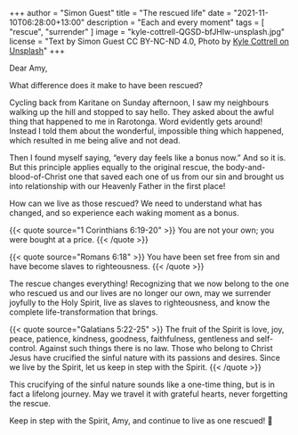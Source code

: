 +++
author = "Simon Guest"
title = "The rescued life"
date = "2021-11-10T06:28:00+13:00"
description = "Each and every moment"
tags = [ "rescue", "surrender" ]
image = "kyle-cottrell-QGSD-bfJHIw-unsplash.jpg"
license = "Text by Simon Guest CC BY-NC-ND 4.0, Photo by [Kyle Cottrell on Unsplash](https://unsplash.com/photos/QGSD-bfJHIw)"
+++

Dear Amy,

What difference does it make to have been rescued?

Cycling back from Karitane on Sunday afternoon, I saw my neighbours walking up the hill and stopped to say hello. They asked about the awful thing that happened to me in Rarotonga. Word evidently gets around! Instead I told them about the wonderful, impossible thing which happened, which resulted in me being alive and not dead.

Then I found myself saying, “every day feels like a bonus now.” And so it is. But this principle applies equally to the original rescue, the body-and-blood-of-Christ one that saved each one of us from our sin and brought us into relationship with our Heavenly Father in the first place!

How can we live as those rescued? We need to understand what has changed, and so experience each waking moment as a bonus.

{{< quote source="1 Corinthians 6:19-20" >}}
You are not your own; you were bought at a price.
{{< /quote >}}

{{< quote source="Romans 6:18" >}}
You have been set free from sin and have become slaves to righteousness.
{{< /quote >}}

The rescue changes everything! Recognizing that we now belong to the one who rescued us and our lives are no longer our own, may we surrender joyfully to the Holy Spirit, live as slaves to righteousness, and know the complete life-transformation that brings.

{{< quote source="Galatians 5:22-25" >}}
The fruit of the Spirit is love, joy, peace, patience, kindness, goodness, faithfulness, gentleness and self-control. Against such things there is no law. Those who belong to Christ Jesus have crucified the sinful nature with its passions and desires. Since we live by the Spirit, let us keep in step with the Spirit.
{{< /quote >}}

This crucifying of the sinful nature sounds like a one-time thing, but is in fact a lifelong journey. May we travel it with grateful hearts, never forgetting the rescue.

Keep in step with the Spirit, Amy, and continue to live as one rescued! 🙏
